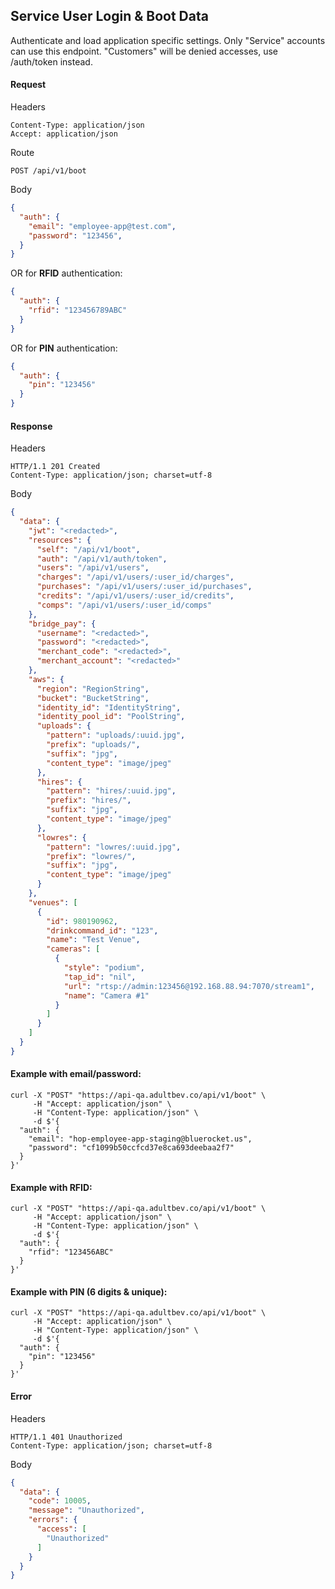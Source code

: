 ## Service User Login & Boot Data

Authenticate and load application specific settings. Only "Service" accounts can use this endpoint. "Customers" will be denied accesses, use /auth/token instead.

#### Request
Headers
```
Content-Type: application/json
Accept: application/json
```
Route
```
POST /api/v1/boot
```
Body
```json
{
  "auth": {
    "email": "employee-app@test.com",
    "password": "123456",
  }
}
```
OR for **RFID** authentication:
```json
{
  "auth": {
    "rfid": "123456789ABC"
  }
}
```
OR for **PIN** authentication:
```json
{
  "auth": {
    "pin": "123456"
  }
}
```

#### Response
Headers
```
HTTP/1.1 201 Created
Content-Type: application/json; charset=utf-8
```
Body
```json
{
  "data": {
    "jwt": "<redacted>",
    "resources": {
      "self": "/api/v1/boot",
      "auth": "/api/v1/auth/token",
      "users": "/api/v1/users",
      "charges": "/api/v1/users/:user_id/charges",
      "purchases": "/api/v1/users/:user_id/purchases",
      "credits": "/api/v1/users/:user_id/credits",
      "comps": "/api/v1/users/:user_id/comps"
    },
    "bridge_pay": {
      "username": "<redacted>",
      "password": "<redacted>",
      "merchant_code": "<redacted>",
      "merchant_account": "<redacted>"
    },
    "aws": {
      "region": "RegionString",
      "bucket": "BucketString",
      "identity_id": "IdentityString",
      "identity_pool_id": "PoolString",
      "uploads": {
        "pattern": "uploads/:uuid.jpg",
        "prefix": "uploads/",
        "suffix": "jpg",
        "content_type": "image/jpeg"
      },
      "hires": {
        "pattern": "hires/:uuid.jpg",
        "prefix": "hires/",
        "suffix": "jpg",
        "content_type": "image/jpeg"
      },
      "lowres": {
        "pattern": "lowres/:uuid.jpg",
        "prefix": "lowres/",
        "suffix": "jpg",
        "content_type": "image/jpeg"
      }
    },
    "venues": [
      {
        "id": 980190962,
        "drinkcommand_id": "123",
        "name": "Test Venue",
        "cameras": [
          {
            "style": "podium",
            "tap_id": "nil",
            "url": "rtsp://admin:123456@192.168.88.94:7070/stream1",
            "name": "Camera #1"
          }
        ]
      }
    ]
  }
}
```

#### Example with email/password:
```shell
curl -X "POST" "https://api-qa.adultbev.co/api/v1/boot" \
     -H "Accept: application/json" \
     -H "Content-Type: application/json" \
     -d $'{
  "auth": {
    "email": "hop-employee-app-staging@bluerocket.us",
    "password": "cf1099b50ccfcd37e8ca693deebaa2f7"
  }
}'
```

#### Example with RFID:
```shell
curl -X "POST" "https://api-qa.adultbev.co/api/v1/boot" \
     -H "Accept: application/json" \
     -H "Content-Type: application/json" \
     -d $'{
  "auth": {
    "rfid": "123456ABC"
  }
}'
```

#### Example with PIN (6 digits & unique):
```shell
curl -X "POST" "https://api-qa.adultbev.co/api/v1/boot" \
     -H "Accept: application/json" \
     -H "Content-Type: application/json" \
     -d $'{
  "auth": {
    "pin": "123456"
  }
}'
```

#### Error
Headers
```
HTTP/1.1 401 Unauthorized
Content-Type: application/json; charset=utf-8
```
Body
```json
{
  "data": {
    "code": 10005,
    "message": "Unauthorized",
    "errors": {
      "access": [
        "Unauthorized"
      ]
    }
  }
}
```
